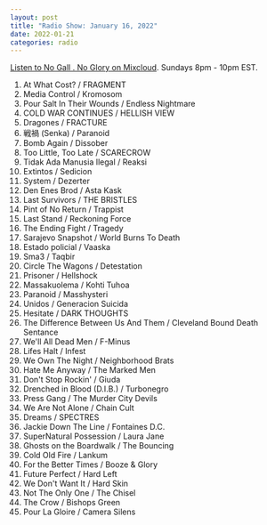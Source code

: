 ```yaml
---
layout: post
title: "Radio Show: January 16, 2022"
date: 2022-01-21
categories: radio
---
```


[Listen to No Gall . No Glory on Mixcloud](https://www.mixcloud.com/jimshreds/january-16-2022-no-gall-no-glory-wkdu-philadelphia-917fm/).
Sundays 8pm - 10pm EST.

1. At What Cost? / FRAGMENT
2. Media Control / Kromosom
3. Pour Salt In Their Wounds / Endless Nightmare
4. COLD WAR CONTINUES / HELLISH VIEW
5. Dragones / FRACTURE
6. 戦禍 (Senka) / Paranoid
7. Bomb Again / Dissober
8. Too Little, Too Late / SCARECROW
9. Tidak Ada Manusia Ilegal / Reaksi
10. Extintos / Sedicion
11. System / Dezerter
12. Den Enes Brod / Asta Kask
13. Last Survivors / THE BRISTLES
14. Pint of No Return / Trappist
15. Last Stand / Reckoning Force
16. The Ending Fight / Tragedy
17. Sarajevo Snapshot / World Burns To Death
18. Estado policial / Vaaska
19. Sma3 / Taqbir
20. Circle The Wagons / Detestation
21. Prisoner / Hellshock
22. Massakuolema / Kohti Tuhoa
23. Paranoid / Masshysteri
24. Unidos / Generacion Suicida
25. Hesitate / DARK THOUGHTS
26. The Difference Between Us And Them / Cleveland Bound Death Sentance
27. We'll All Dead Men / F-Minus
28. Lifes Halt / Infest
29. We Own The Night / Neighborhood Brats
30. Hate Me Anyway / The Marked Men
31. Don't Stop Rockin' / Giuda
32. Drenched in Blood (D.I.B.) / Turbonegro
33. Press Gang / The Murder City Devils
34. We Are Not Alone / Chain Cult
35. Dreams / SPECTRES
36. Jackie Down The Line / Fontaines D.C.
37. SuperNatural Possession / Laura Jane
38. Ghosts on the Boardwalk / The Bouncing
39. Cold Old Fire / Lankum
40. For the Better Times / Booze & Glory
41. Future Perfect / Hard Left
42. We Don't Want It / Hard Skin
43. Not The Only One / The Chisel
44. The Crow / Bishops Green
45. Pour La Gloire / Camera Silens
